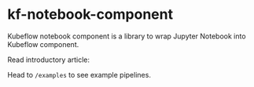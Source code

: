 # kf-notebook-component

Kubeflow notebook component is a library to wrap Jupyter Notebook into Kubeflow component.

Read introductory article: 

Head to `/examples` to see example pipelines.